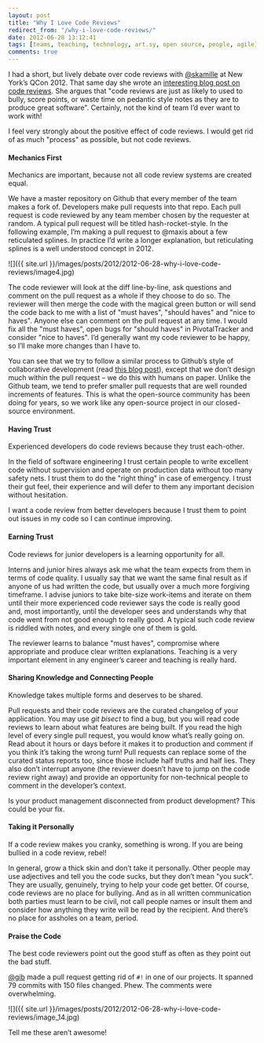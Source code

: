 ```yaml
---
layout: post
title: "Why I Love Code Reviews"
redirect_from: "/why-i-love-code-reviews/"
date: 2012-06-28 13:12:41
tags: [teams, teaching, technology, art.sy, open source, people, agile]
comments: true
---
```

I had a short, but lively debate over code reviews with [@skamille](https://twitter.com/skamille) at New York’s QCon 2012. That same day she wrote an [interesting blog post on code reviews](http://whilefalse.blogspot.com/2012/06/code-reviews-code-stories.html). She argues that "code reviews are just as likely to used to bully, score points, or waste time on pedantic style notes as they are to produce great software". Certainly, not the kind of team I’d ever want to work with!

I feel very strongly about the positive effect of code reviews. I would get rid of as much "process" as possible, but not code reviews.

#### Mechanics First

Mechanics are important, because not all code review systems are created equal.

We have a master repository on Github that every member of the team makes a fork of. Developers make pull requests into that repo. Each pull request is code reviewed by any team member chosen by the requester at random. A typical pull request will be titled hash-rocket-style. In the following example, I’m making a pull request to @maxis about a few reticulated splines. In practice I’d write a longer explanation, but reticulating splines is a well understood concept in 2012.

![]({{ site.url }}/images/posts/2012/2012-06-28-why-i-love-code-reviews/image4.jpg)

The code reviewer will look at the diff line-by-line, ask questions and comment on the pull request as a whole if they choose to do so. The reviewer will then merge the code with the magical green button or will send the code back to me with a list of "must haves", "should haves" and "nice to haves". Anyone else can comment on the pull request at any time. I would fix all the "must haves", open bugs for "should haves" in PivotalTracker and consider "nice to haves". I’d generally want my code reviewer to be happy, so I’ll make more changes than I have to.

You can see that we try to follow a similar process to Github’s style of collaborative development (read [this blog post](https://github.com/blog/1124-how-we-use-pull-requests-to-build-github)), except that we don’t design much within the pull request – we do this with humans on paper. Unlike the Github team, we tend to prefer smaller pull requests that are well rounded increments of features. This is what the open-source community has been doing for years, so we work like any open-source project in our closed-source environment.

#### Having Trust

Experienced developers do code reviews because they trust each-other.

In the field of software engineering I trust certain people to write excellent code without supervision and operate on production data without too many safety nets. I trust them to do the "right thing" in case of emergency. I trust their gut feel, their experience and will defer to them any important decision without hesitation.

I want a code review from better developers because I trust them to point out issues in my code so I can continue improving.

#### Earning Trust

Code reviews for junior developers is a learning opportunity for all.

Interns and junior hires always ask me what the team expects from them in terms of code quality. I usually say that we want the same final result as if anyone of us had written the code, but usually over a much more forgiving timeframe. I advise juniors to take bite-size work-items and iterate on them until their more experienced code reviewer says the code is really good and, most importantly, until the developer sees and understands why that code went from not good enough to really good. A typical such code review is riddled with notes, and every single one of them is gold.

The reviewer learns to balance "must haves", compromise where appropriate and produce clear written explanations. Teaching is a very important element in any engineer’s career and teaching is really hard.

#### Sharing Knowledge and Connecting People

Knowledge takes multiple forms and deserves to be shared.

Pull requests and their code reviews are the curated changelog of your application. You may use _git bisect_ to find a bug, but you will read code reviews to learn about what features are being built. If you read the high level of every single pull request, you would know what’s really going on. Read about it hours or days before it makes it to production and comment if you think it’s taking the wrong turn! Pull requests can replace some of the curated status reports too, since those include half truths and half lies. They also don’t interrupt anyone (the reviewer doesn’t have to jump on the code review right away) and provide an opportunity for non-technical people to comment in the developer’s context.

Is your product management disconnected from product development? This could be your fix.

#### Taking it Personally

If a code review makes you cranky, something is wrong. If you are being bullied in a code review, rebel!

In general, grow a thick skin and don’t take it personally. Other people may use adjectives and tell you the code sucks, but they don’t mean "you suck". They are usually, genuinely, trying to help your code get better. Of course, code reviews are no place for bullying. And as in all written communication both parties must learn to be civil, not call people names or insult them and consider how anything they write will be read by the recipient. And there’s no place for assholes on a team, period.

#### Praise the Code

The best code reviewers point out the good stuff as often as they point out the bad stuff.

[@gib](https://github.com/gib) made a pull request getting rid of `#!` in one of our projects. It spanned 79 commits with 150 files changed. Phew. The comments were overwhelming.

![]({{ site.url }}/images/posts/2012/2012-06-28-why-i-love-code-reviews/image_14.jpg)

Tell me these aren’t awesome!
